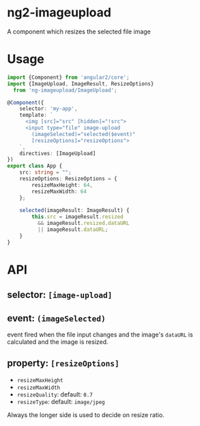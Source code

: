 # ng2-imageupload
A component which resizes the selected file image

# Usage 

```typescript
import {Component} from 'angular2/core';
import {ImageUpload, ImageResult, ResizeOptions}
  from 'ng-imageupload/ImageUpload';

@Component({
    selector: 'my-app',
    template: `
      <img [src]="src" [hidden]="!src">
      <input type="file" image-upload
        (imageSelected)="selected($event)"
        [resizeOptions]="resizeOptions">
    `,
    directives: [ImageUpload]
})
export class App {
    src: string = "";
    resizeOptions: ResizeOptions = {
        resizeMaxHeight: 64,
        resizeMaxWidth: 64
    };
    
    selected(imageResult: ImageResult) {
        this.src = imageResult.resized 
          && imageResult.resized.dataURL
          || imageResult.dataURL;
    }
}
```
# API
## selector: `[image-upload]`

## event: `(imageSelected)`
event fired when the file input changes and the image's `dataURL` is calculated and the image is resized.

## property: `[resizeOptions]`

 - `resizeMaxHeight`
 - `resizeMaxWidth`
 - `resizeQuality`: default: `0.7`
 - `resizeType`: default: `image/jpeg` 

Always the longer side is used to decide on resize ratio.